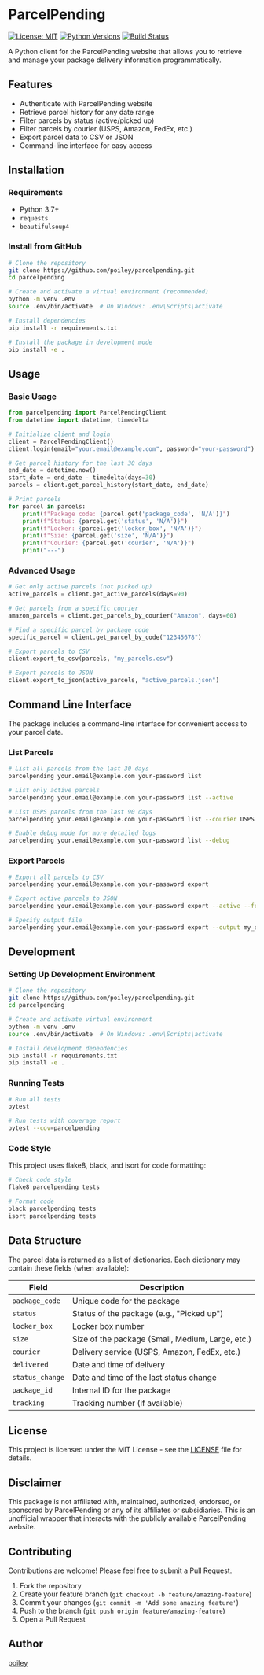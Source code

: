 # ParcelPending

[![License: MIT](https://img.shields.io/badge/License-MIT-blue.svg)](https://opensource.org/licenses/MIT)
[![Python Versions](https://img.shields.io/pypi/pyversions/parcelpending.svg)](https://pypi.org/project/parcelpending/)
[![Build Status](https://github.com/poiley/parcelpending/workflows/ParcelPending%20Python%20package/badge.svg)](https://github.com/poiley/parcelpending/actions)

A Python client for the ParcelPending website that allows you to retrieve and manage your package delivery information programmatically.

## Features

- Authenticate with ParcelPending website
- Retrieve parcel history for any date range
- Filter parcels by status (active/picked up)
- Filter parcels by courier (USPS, Amazon, FedEx, etc.)
- Export parcel data to CSV or JSON
- Command-line interface for easy access

## Installation

### Requirements

- Python 3.7+
- `requests`
- `beautifulsoup4`

### Install from GitHub

```bash
# Clone the repository
git clone https://github.com/poiley/parcelpending.git
cd parcelpending

# Create and activate a virtual environment (recommended)
python -m venv .env
source .env/bin/activate  # On Windows: .env\Scripts\activate

# Install dependencies
pip install -r requirements.txt

# Install the package in development mode
pip install -e .
```

## Usage

### Basic Usage

```python
from parcelpending import ParcelPendingClient
from datetime import datetime, timedelta

# Initialize client and login
client = ParcelPendingClient()
client.login(email="your.email@example.com", password="your-password")

# Get parcel history for the last 30 days
end_date = datetime.now()
start_date = end_date - timedelta(days=30)
parcels = client.get_parcel_history(start_date, end_date)

# Print parcels
for parcel in parcels:
    print(f"Package code: {parcel.get('package_code', 'N/A')}")
    print(f"Status: {parcel.get('status', 'N/A')}")
    print(f"Locker: {parcel.get('locker_box', 'N/A')}")
    print(f"Size: {parcel.get('size', 'N/A')}")
    print(f"Courier: {parcel.get('courier', 'N/A')}")
    print("---")
```

### Advanced Usage

```python
# Get only active parcels (not picked up)
active_parcels = client.get_active_parcels(days=90)

# Get parcels from a specific courier
amazon_parcels = client.get_parcels_by_courier("Amazon", days=60)

# Find a specific parcel by package code
specific_parcel = client.get_parcel_by_code("12345678")

# Export parcels to CSV
client.export_to_csv(parcels, "my_parcels.csv")

# Export parcels to JSON
client.export_to_json(active_parcels, "active_parcels.json")
```

## Command Line Interface

The package includes a command-line interface for convenient access to your parcel data.

### List Parcels

```bash
# List all parcels from the last 30 days
parcelpending your.email@example.com your-password list

# List only active parcels
parcelpending your.email@example.com your-password list --active

# List USPS parcels from the last 90 days
parcelpending your.email@example.com your-password list --courier USPS --days 90

# Enable debug mode for more detailed logs
parcelpending your.email@example.com your-password list --debug
```

### Export Parcels

```bash
# Export all parcels to CSV
parcelpending your.email@example.com your-password export

# Export active parcels to JSON
parcelpending your.email@example.com your-password export --active --format json

# Specify output file
parcelpending your.email@example.com your-password export --output my_deliveries.csv
```

## Development

### Setting Up Development Environment

```bash
# Clone the repository
git clone https://github.com/poiley/parcelpending.git
cd parcelpending

# Create and activate virtual environment
python -m venv .env
source .env/bin/activate  # On Windows: .env\Scripts\activate

# Install development dependencies
pip install -r requirements.txt
pip install -e .
```

### Running Tests

```bash
# Run all tests
pytest

# Run tests with coverage report
pytest --cov=parcelpending
```

### Code Style

This project uses flake8, black, and isort for code formatting:

```bash
# Check code style
flake8 parcelpending tests

# Format code
black parcelpending tests
isort parcelpending tests
```

## Data Structure

The parcel data is returned as a list of dictionaries. Each dictionary may contain these fields (when available):

| Field | Description |
|-------|-------------|
| `package_code` | Unique code for the package |
| `status` | Status of the package (e.g., "Picked up") |
| `locker_box` | Locker box number |
| `size` | Size of the package (Small, Medium, Large, etc.) |
| `courier` | Delivery service (USPS, Amazon, FedEx, etc.) |
| `delivered` | Date and time of delivery |
| `status_change` | Date and time of the last status change |
| `package_id` | Internal ID for the package |
| `tracking` | Tracking number (if available) |

## License

This project is licensed under the MIT License - see the [LICENSE](LICENSE) file for details.

## Disclaimer

This package is not affiliated with, maintained, authorized, endorsed, or sponsored by ParcelPending or any of its affiliates or subsidiaries. This is an unofficial wrapper that interacts with the publicly available ParcelPending website.

## Contributing

Contributions are welcome! Please feel free to submit a Pull Request.

1. Fork the repository
2. Create your feature branch (`git checkout -b feature/amazing-feature`)
3. Commit your changes (`git commit -m 'Add some amazing feature'`)
4. Push to the branch (`git push origin feature/amazing-feature`)
5. Open a Pull Request

## Author

[poiley](https://github.com/poiley)
